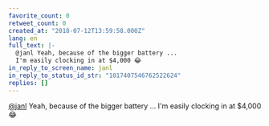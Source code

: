 ```yaml
---
favorite_count: 0
retweet_count: 0
created_at: "2018-07-12T13:59:58.000Z"
lang: en
full_text: |-
  @janl Yeah, because of the bigger battery ...
  I'm easily clocking in at $4,000 😂
in_reply_to_screen_name: janl
in_reply_to_status_id_str: "1017407546762522624"
replies: []
---
```


[@janl](https://twitter.com/janl) Yeah, because of the bigger battery ... I'm
easily clocking in at $4,000 😂
